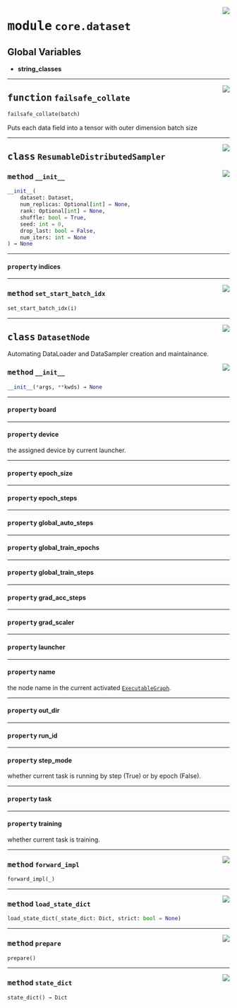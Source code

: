 <!-- markdownlint-disable -->

<a href="https://github.com/tjyuyao/ice-learn/blob/main/ice/core/dataset.py#L0"><img align="right" style="float:right;" src="https://img.shields.io/badge/-source-cccccc?style=flat-square"></a>

# <kbd>module</kbd> `core.dataset`






**Global Variables**
---------------
- **string_classes**

---

<a href="https://github.com/tjyuyao/ice-learn/blob/main/ice/core/dataset.py#L27"><img align="right" style="float:right;" src="https://img.shields.io/badge/-source-cccccc?style=flat-square"></a>

## <kbd>function</kbd> `failsafe_collate`

```python
failsafe_collate(batch)
```

Puts each data field into a tensor with outer dimension batch size





---

<a href="https://github.com/tjyuyao/ice-learn/blob/main/ice/core/dataset.py#L77"><img align="right" style="float:right;" src="https://img.shields.io/badge/-source-cccccc?style=flat-square"></a>

## <kbd>class</kbd> `ResumableDistributedSampler`






<a href="https://github.com/tjyuyao/ice-learn/blob/main/ice/core/dataset.py#L79"><img align="right" style="float:right;" src="https://img.shields.io/badge/-source-cccccc?style=flat-square"></a>

### <kbd>method</kbd> `__init__`

```python
__init__(
    dataset: Dataset,
    num_replicas: Optional[int] = None,
    rank: Optional[int] = None,
    shuffle: bool = True,
    seed: int = 0,
    drop_last: bool = False,
    num_iters: int = None
) → None
```








---

#### <kbd>property</kbd> indices









---

<a href="https://github.com/tjyuyao/ice-learn/blob/main/ice/core/dataset.py#L84"><img align="right" style="float:right;" src="https://img.shields.io/badge/-source-cccccc?style=flat-square"></a>

### <kbd>method</kbd> `set_start_batch_idx`

```python
set_start_batch_idx(i)
```








---

<a href="https://github.com/tjyuyao/ice-learn/blob/main/ice/core/dataset.py#L147"><img align="right" style="float:right;" src="https://img.shields.io/badge/-source-cccccc?style=flat-square"></a>

## <kbd>class</kbd> `DatasetNode`
Automating DataLoader and DataSampler creation and maintainance.




<a href="https://github.com/tjyuyao/ice-learn/blob/main/ice/core/dataset.py#L168"><img align="right" style="float:right;" src="https://img.shields.io/badge/-source-cccccc?style=flat-square"></a>

### <kbd>method</kbd> `__init__`

```python
__init__(*args, **kwds) → None
```








---

#### <kbd>property</kbd> board







---

#### <kbd>property</kbd> device

the assigned device by current launcher.




---

#### <kbd>property</kbd> epoch_size







---

#### <kbd>property</kbd> epoch_steps







---

#### <kbd>property</kbd> global_auto_steps







---

#### <kbd>property</kbd> global_train_epochs







---

#### <kbd>property</kbd> global_train_steps







---

#### <kbd>property</kbd> grad_acc_steps







---

#### <kbd>property</kbd> grad_scaler







---

#### <kbd>property</kbd> launcher







---

#### <kbd>property</kbd> name

the node name in the current activated [`ExecutableGraph`](./core.graph.md#class-executablegraph).




---

#### <kbd>property</kbd> out_dir







---

#### <kbd>property</kbd> run_id







---

#### <kbd>property</kbd> step_mode

whether current task is running by step (True) or by epoch (False).




---

#### <kbd>property</kbd> task







---

#### <kbd>property</kbd> training

whether current task is training.






---

<a href="https://github.com/tjyuyao/ice-learn/blob/main/ice/core/dataset.py#L226"><img align="right" style="float:right;" src="https://img.shields.io/badge/-source-cccccc?style=flat-square"></a>

### <kbd>method</kbd> `forward_impl`

```python
forward_impl(_)
```







---

<a href="https://github.com/tjyuyao/ice-learn/blob/main/ice/core/dataset.py#L256"><img align="right" style="float:right;" src="https://img.shields.io/badge/-source-cccccc?style=flat-square"></a>

### <kbd>method</kbd> `load_state_dict`

```python
load_state_dict(_state_dict: Dict, strict: bool = None)
```







---

<a href="https://github.com/tjyuyao/ice-learn/blob/main/ice/core/dataset.py#L222"><img align="right" style="float:right;" src="https://img.shields.io/badge/-source-cccccc?style=flat-square"></a>

### <kbd>method</kbd> `prepare`

```python
prepare()
```







---

<a href="https://github.com/tjyuyao/ice-learn/blob/main/ice/core/dataset.py#L249"><img align="right" style="float:right;" src="https://img.shields.io/badge/-source-cccccc?style=flat-square"></a>

### <kbd>method</kbd> `state_dict`

```python
state_dict() → Dict
```








